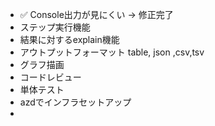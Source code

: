 - ✅ Console出力が見にくい → 修正完了
- ステップ実行機能
- 結果に対するexplain機能
- アウトプットフォーマット table, json ,csv,tsv
- グラフ描画
- コードレビュー
- 単体テスト
- azdでインフラセットアップ
-
